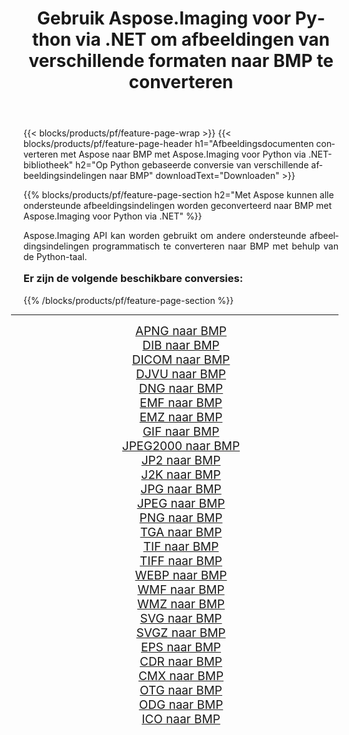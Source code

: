 ﻿---
title: Gebruik Aspose.Imaging voor Python via .NET om afbeeldingen van verschillende formaten naar BMP te converteren 
weight: 3920
url: /nl/python-net/conversion/to/bmp/ 
lang: nl
langdirlevel: 2
locales: zh-hans,ja,it,ru,de,es,fr,nl,id,lt,pl,pt,vi,tr,ko,zh-hant,ar,hi,th,sv,cs,uk,he
description: U kunt Aspose.Imaging voor Python gebruiken via de .NET-bibliotheek om van verschillende formaten naar BMP te converteren
---

{{< blocks/products/pf/feature-page-wrap >}}
{{< blocks/products/pf/feature-page-header h1="Afbeeldingsdocumenten converteren met Aspose naar BMP met Aspose.Imaging voor Python via .NET-bibliotheek" h2="Op Python gebaseerde conversie van verschillende afbeeldingsindelingen naar BMP" downloadText="Downloaden" >}}


{{% blocks/products/pf/feature-page-section  h2="Met Aspose kunnen alle ondersteunde afbeeldingsindelingen worden geconverteerd naar BMP met Aspose.Imaging voor Python via .NET" %}}
<p align=justify>Aspose.Imaging API kan worden gebruikt om andere ondersteunde afbeeldingsindelingen programmatisch te converteren naar BMP met behulp van de Python-taal.</p>
<h3 style="margin-top:16px;">
Er zijn de volgende beschikbare conversies:
</h3>
{{% /blocks/products/pf/feature-page-section %}}
<div class="container-fluid productfamilypage bg-gray">
    <div class="convertypes bg-gray agp-content section">
        <div class="container">
		<hr style="margin-left:-20px;"/>
		<div class="row other-converters" style="gap: 10px;font-size: 19px;text-align:center;">
		    <div class='col-md-3 other-converter remove-lp remove-rp'><a href="/imaging/nl/python-net/conversion/apng-to-bmp/" style="padding:15px;">APNG naar BMP</a></div>
<div class='col-md-3 other-converter remove-lp remove-rp'><a href="/imaging/nl/python-net/conversion/dib-to-bmp/" style="padding:15px;">DIB naar BMP</a></div>
<div class='col-md-3 other-converter remove-lp remove-rp'><a href="/imaging/nl/python-net/conversion/dicom-to-bmp/" style="padding:15px;">DICOM naar BMP</a></div>
<div class='col-md-3 other-converter remove-lp remove-rp'><a href="/imaging/nl/python-net/conversion/djvu-to-bmp/" style="padding:15px;">DJVU naar BMP</a></div>
<div class='col-md-3 other-converter remove-lp remove-rp'><a href="/imaging/nl/python-net/conversion/dng-to-bmp/" style="padding:15px;">DNG naar BMP</a></div>
<div class='col-md-3 other-converter remove-lp remove-rp'><a href="/imaging/nl/python-net/conversion/emf-to-bmp/" style="padding:15px;">EMF naar BMP</a></div>
<div class='col-md-3 other-converter remove-lp remove-rp'><a href="/imaging/nl/python-net/conversion/emz-to-bmp/" style="padding:15px;">EMZ naar BMP</a></div>
<div class='col-md-3 other-converter remove-lp remove-rp'><a href="/imaging/nl/python-net/conversion/gif-to-bmp/" style="padding:15px;">GIF naar BMP</a></div>
<div class='col-md-3 other-converter remove-lp remove-rp'><a href="/imaging/nl/python-net/conversion/jpeg2000-to-bmp/" style="padding:15px;">JPEG2000 naar BMP</a></div>
<div class='col-md-3 other-converter remove-lp remove-rp'><a href="/imaging/nl/python-net/conversion/jp2-to-bmp/" style="padding:15px;">JP2 naar BMP</a></div>
<div class='col-md-3 other-converter remove-lp remove-rp'><a href="/imaging/nl/python-net/conversion/j2k-to-bmp/" style="padding:15px;">J2K naar BMP</a></div>
<div class='col-md-3 other-converter remove-lp remove-rp'><a href="/imaging/nl/python-net/conversion/jpg-to-bmp/" style="padding:15px;">JPG naar BMP</a></div>
<div class='col-md-3 other-converter remove-lp remove-rp'><a href="/imaging/nl/python-net/conversion/jpeg-to-bmp/" style="padding:15px;">JPEG naar BMP</a></div>
<div class='col-md-3 other-converter remove-lp remove-rp'><a href="/imaging/nl/python-net/conversion/png-to-bmp/" style="padding:15px;">PNG naar BMP</a></div>
<div class='col-md-3 other-converter remove-lp remove-rp'><a href="/imaging/nl/python-net/conversion/tga-to-bmp/" style="padding:15px;">TGA naar BMP</a></div>
<div class='col-md-3 other-converter remove-lp remove-rp'><a href="/imaging/nl/python-net/conversion/tif-to-bmp/" style="padding:15px;">TIF naar BMP</a></div>
<div class='col-md-3 other-converter remove-lp remove-rp'><a href="/imaging/nl/python-net/conversion/tiff-to-bmp/" style="padding:15px;">TIFF naar BMP</a></div>
<div class='col-md-3 other-converter remove-lp remove-rp'><a href="/imaging/nl/python-net/conversion/webp-to-bmp/" style="padding:15px;">WEBP naar BMP</a></div>
<div class='col-md-3 other-converter remove-lp remove-rp'><a href="/imaging/nl/python-net/conversion/wmf-to-bmp/" style="padding:15px;">WMF naar BMP</a></div>
<div class='col-md-3 other-converter remove-lp remove-rp'><a href="/imaging/nl/python-net/conversion/wmz-to-bmp/" style="padding:15px;">WMZ naar BMP</a></div>
<div class='col-md-3 other-converter remove-lp remove-rp'><a href="/imaging/nl/python-net/conversion/svg-to-bmp/" style="padding:15px;">SVG naar BMP</a></div>
<div class='col-md-3 other-converter remove-lp remove-rp'><a href="/imaging/nl/python-net/conversion/svgz-to-bmp/" style="padding:15px;">SVGZ naar BMP</a></div>
<div class='col-md-3 other-converter remove-lp remove-rp'><a href="/imaging/nl/python-net/conversion/eps-to-bmp/" style="padding:15px;">EPS naar BMP</a></div>
<div class='col-md-3 other-converter remove-lp remove-rp'><a href="/imaging/nl/python-net/conversion/cdr-to-bmp/" style="padding:15px;">CDR naar BMP</a></div>
<div class='col-md-3 other-converter remove-lp remove-rp'><a href="/imaging/nl/python-net/conversion/cmx-to-bmp/" style="padding:15px;">CMX naar BMP</a></div>
<div class='col-md-3 other-converter remove-lp remove-rp'><a href="/imaging/nl/python-net/conversion/otg-to-bmp/" style="padding:15px;">OTG naar BMP</a></div>
<div class='col-md-3 other-converter remove-lp remove-rp'><a href="/imaging/nl/python-net/conversion/odg-to-bmp/" style="padding:15px;">ODG naar BMP</a></div>
<div class='col-md-3 other-converter remove-lp remove-rp'><a href="/imaging/nl/python-net/conversion/ico-to-bmp/" style="padding:15px;">ICO naar BMP</a></div>
                </div>
        </div>
    </div>
</div>
<br/>

